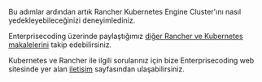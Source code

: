 Bu adımlar ardından artık Rancher Kubernetes Engine Cluster'ını nasıl yedekleyebileceğinizi deneyimlediniz.

Enterprisecoding üzerinde paylaştığımız [diğer Rancher ve Kubernetes makalelerini](http://www.enterprisecoding.com/post/tag/kubernetes) takip edebilirsiniz.

Kubernetes ve Rancher ile ilgili sorularınız için bize Enterprisecoding web sitesinde yer alan [iletişim](https://enterprisecoding.com/iletisim/) sayfasından ulaşabilirsiniz.